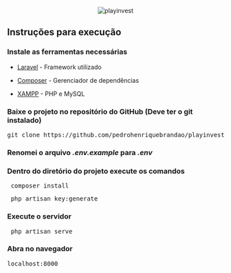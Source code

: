 <p href="https://imgbb.com/" align="center"><img src="https://i.ibb.co/HVYnHYn/playinvest.png" alt="playinvest" border="0"></p>

## Instruções para execução 

### Instale as ferramentas necessárias

* [Laravel](https://laravel.com/) - Framework utilizado

* [Composer](https://getcomposer.org/) - Gerenciador de dependências

* [XAMPP](https://www.apachefriends.org/pt_br/download.html) - PHP e MySQL

### Baixe o projeto no repositório do GitHub (Deve ter o git instalado)
<pre>git clone https://github.com/pedrohenriquebrandao/playinvest.git</pre>
### Renomei o arquivo *.env.example* para *.env*
### Dentro do diretório do projeto execute os comandos
<pre> composer install </pre>
<pre> php artisan key:generate</pre>
### Execute o servidor
<pre> php artisan serve </pre>
### Abra no navegador
<pre>localhost:8000</pre>


